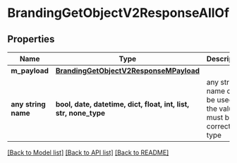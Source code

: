 # BrandingGetObjectV2ResponseAllOf


## Properties
Name | Type | Description | Notes
------------ | ------------- | ------------- | -------------
**m_payload** | [**BrandingGetObjectV2ResponseMPayload**](BrandingGetObjectV2ResponseMPayload.md) |  | 
**any string name** | **bool, date, datetime, dict, float, int, list, str, none_type** | any string name can be used but the value must be the correct type | [optional]

[[Back to Model list]](../README.md#documentation-for-models) [[Back to API list]](../README.md#documentation-for-api-endpoints) [[Back to README]](../README.md)


